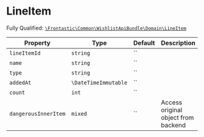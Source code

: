 #  LineItem

Fully Qualified: [`\Frontastic\Common\WishlistApiBundle\Domain\LineItem`](../../../../src/php/WishlistApiBundle/Domain/LineItem.php)



Property|Type|Default|Description
--------|----|-------|-----------
`lineItemId`|`string`|``|
`name`|`string`|``|
`type`|`string`|``|
`addedAt`|`\DateTimeImmutable`|``|
`count`|`int`|``|
`dangerousInnerItem`|`mixed`|``|Access original object from backend

